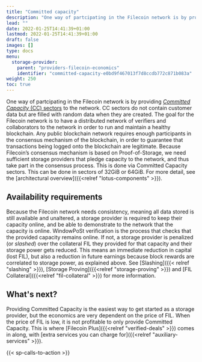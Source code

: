 ```yaml
---
title: "Committed capacity"
description: "One way of partcipating in the Filecoin network is by providing Committed Capacity sectors."
lead: ""
date: 2022-01-25T14:41:39+01:00
lastmod: 2022-01-25T14:41:39+01:00
draft: false
images: []
type: docs
menu:
  storage-provider:
    parent: "providers-filecoin-economics"
    identifier: "committed-capacity-e0bd9f467013f7d8ccdb772c871b083a"
weight: 250
toc: true
---
```


One way of partcipating in the Filecoin network is by providing [_Committed Capacity_ (CC) sectors](https://docs.filecoin.io/reference/general/glossary/#capacity-commitment) to the network. CC sectors do not contain customer data but are filled with random data when they are created. The goal for the Filecoin network is to have a distributed network of verifiers and collaborators to the network in order to run and maintain a healthy blockchain. Any public blockchain network requires enough participants in the consensus mechanism of the blockchain, in order to guarantee that transactions being logged onto the blockchain are legitimate. Because Filecoin’s consensus mechanism is based on Proof-of-Storage, we need sufficient storage providers that pledge capacity to the network, and thus take part in the consensus process. This is done via Committed Capacity sectors. This can be done in sectors of 32GiB or 64GiB. For more detail, see the [architectural overview]({{<relref "lotus-components" >}}).

## Availability requirements

Because the Filecoin network needs consistency, meaning all data stored is still available and unaltered, a storage provider is required to keep their capacity online, and be able to demonstrate to the network that the capacity is online.  WindowPoSt verification is the process that checks that the provided capacity remains online. If not, a storage provider is penalized (or _slashed_) over the collateral FIL they provided for that capacity and their storage power gets reduced. This means an immediate reduction in capital (lost FIL), but also a reduction in future earnings because block rewards are correlated to storage power, as explained above. See [Slashing]({{< relref "slashing" >}}), [Storage Proving]({{<relref "storage-proving" >}}) and [FIL Collateral]({{<relref "fil-collateral" >}}) for more information.

## What's next?

Providing Committed Capacity is the easiest way to get started as a storage provider, but the economics are very dependent on the price of FIL. When the price of FIL is low, <!-- TODO NOBLOCK STEF BOB what is low? maybe give a dated example?--> it is not profitable to only provide Committed Capacity. This is where [Filecoin Plus]({{<relref "verified-deals" >}}) comes in along, with [extra services you can charge for]({{<relref "auxiliary-services" >}}).

{{< sp-calls-to-action >}}
